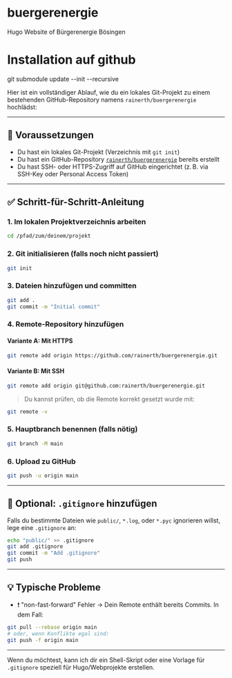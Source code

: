 # buergerenergie
Hugo Website of Bürgerenergie Bösingen 


# Installation auf github

git submodule update --init --recursive

Hier ist ein vollständiger Ablauf, wie du ein lokales Git-Projekt zu einem bestehenden GitHub-Repository namens `rainerth/buergerenergie` hochlädst:

---

## 🔧 Voraussetzungen

- Du hast ein lokales Git-Projekt (Verzeichnis mit `git init`)
- Du hast ein GitHub-Repository [`rainerth/buergerenergie`](https://github.com/rainerth/buergerenergie) bereits erstellt
- Du hast SSH- oder HTTPS-Zugriff auf GitHub eingerichtet (z. B. via SSH-Key oder Personal Access Token)

---

## ✅ Schritt-für-Schritt-Anleitung

### 1. Im lokalen Projektverzeichnis arbeiten

```bash
cd /pfad/zum/deinem/projekt
```

### 2. Git initialisieren (falls noch nicht passiert)

```bash
git init
```

### 3. Dateien hinzufügen und committen

```bash
git add .
git commit -m "Initial commit"
```

### 4. Remote-Repository hinzufügen

#### Variante A: Mit HTTPS

```bash
git remote add origin https://github.com/rainerth/buergerenergie.git
```

#### Variante B: Mit SSH

```bash
git remote add origin git@github.com:rainerth/buergerenergie.git
```

> Du kannst prüfen, ob die Remote korrekt gesetzt wurde mit:

```bash
git remote -v
```

### 5. Hauptbranch benennen (falls nötig)

```bash
git branch -M main
```

### 6. Upload zu GitHub

```bash
git push -u origin main
```

---

## 🧹 Optional: `.gitignore` hinzufügen

Falls du bestimmte Dateien wie `public/`, `*.log`, oder `*.pyc` ignorieren willst, lege eine `.gitignore` an:

```bash
echo "public/" >> .gitignore
git add .gitignore
git commit -m "Add .gitignore"
git push
```

---

## 💡 Typische Probleme

- ❗ "non-fast-forward" Fehler → Dein Remote enthält bereits Commits. In dem Fall:

```bash
git pull --rebase origin main
# oder, wenn Konflikte egal sind:
git push -f origin main
```

---

Wenn du möchtest, kann ich dir ein Shell-Skript oder eine Vorlage für `.gitignore` speziell für Hugo/Webprojekte erstellen.
